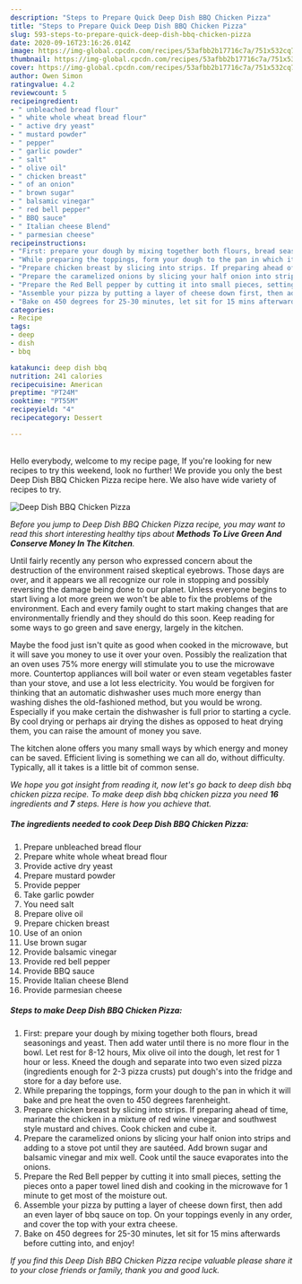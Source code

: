 ```yaml
---
description: "Steps to Prepare Quick Deep Dish BBQ Chicken Pizza"
title: "Steps to Prepare Quick Deep Dish BBQ Chicken Pizza"
slug: 593-steps-to-prepare-quick-deep-dish-bbq-chicken-pizza
date: 2020-09-16T23:16:26.014Z
image: https://img-global.cpcdn.com/recipes/53afbb2b17716c7a/751x532cq70/deep-dish-bbq-chicken-pizza-recipe-main-photo.jpg
thumbnail: https://img-global.cpcdn.com/recipes/53afbb2b17716c7a/751x532cq70/deep-dish-bbq-chicken-pizza-recipe-main-photo.jpg
cover: https://img-global.cpcdn.com/recipes/53afbb2b17716c7a/751x532cq70/deep-dish-bbq-chicken-pizza-recipe-main-photo.jpg
author: Owen Simon
ratingvalue: 4.2
reviewcount: 5
recipeingredient:
- " unbleached bread flour"
- " white whole wheat bread flour"
- " active dry yeast"
- " mustard powder"
- " pepper"
- " garlic powder"
- " salt"
- " olive oil"
- " chicken breast"
- " of an onion"
- " brown sugar"
- " balsamic vinegar"
- " red bell pepper"
- " BBQ sauce"
- " Italian cheese Blend"
- " parmesian cheese"
recipeinstructions:
- "First: prepare your dough by mixing together both flours, bread seasonings and yeast. Then add water until there is no more flour in the bowl. Let rest for 8-12 hours, Mix olive oil into the dough, let rest for 1 hour or less. Kneed the dough and separate into two even sized pizza (ingredients enough for 2-3 pizza crusts) put dough&#39;s into the fridge and store for a day before use."
- "While preparing the toppings, form your dough to the pan in which it will bake and pre heat the oven to 450 degrees farenheight."
- "Prepare chicken breast by slicing into strips. If preparing ahead of time, marinate the chicken in a mixture of red wine vinegar and southwest style mustard and chives. Cook chicken and cube it."
- "Prepare the caramelized onions by slicing your half onion into strips and adding to a stove pot until they are sautéed. Add brown sugar and balsamic vinegar and mix well. Cook until the sauce evaporates into the onions."
- "Prepare the Red Bell pepper by cutting it into small pieces, setting the pieces onto a paper towel lined dish and cooking in the microwave for 1 minute to get most of the moisture out."
- "Assemble your pizza by putting a layer of cheese down first, then add an even layer of bbq sauce on top. On your toppings evenly in any order, and cover the top with your extra cheese."
- "Bake on 450 degrees for 25-30 minutes, let sit for 15 mins afterwards before cutting into, and enjoy!"
categories:
- Recipe
tags:
- deep
- dish
- bbq

katakunci: deep dish bbq 
nutrition: 241 calories
recipecuisine: American
preptime: "PT24M"
cooktime: "PT55M"
recipeyield: "4"
recipecategory: Dessert

---
```

<br>
Hello everybody, welcome to my recipe page, If you're looking for new recipes to try this weekend, look no further! We provide you only the best Deep Dish BBQ Chicken Pizza recipe here. We also have wide variety of recipes to try.
<br>


![Deep Dish BBQ Chicken Pizza](https://img-global.cpcdn.com/recipes/53afbb2b17716c7a/751x532cq70/deep-dish-bbq-chicken-pizza-recipe-main-photo.jpg)

<i>Before you jump to Deep Dish BBQ Chicken Pizza recipe, you may want to read this short interesting healthy tips about 
<strong>Methods To Live Green And Conserve Money In The Kitchen</strong>.</i>
</br>

Until fairly recently any person who expressed concern about the destruction of the environment raised skeptical eyebrows. Those days are over, and it appears we all recognize our role in stopping and possibly reversing the damage being done to our planet. Unless everyone begins to start living a lot more green we won't be able to fix the problems of the environment. Each and every family ought to start making changes that are environmentally friendly and they should do this soon. Keep reading for some ways to go green and save energy, largely in the kitchen.

Maybe the food just isn't quite as good when cooked in the microwave, but it will save you money to use it over your oven. Possibly the realization that an oven uses 75% more energy will stimulate you to use the microwave more. Countertop appliances will boil water or even steam vegetables faster than your stove, and use a lot less electricity. You would be forgiven for thinking that an automatic dishwasher uses much more energy than washing dishes the old-fashioned method, but you would be wrong. Especially if you make certain the dishwasher is full prior to starting a cycle. By cool drying or perhaps air drying the dishes as opposed to heat drying them, you can raise the amount of money you save.

The kitchen alone offers you many small ways by which energy and money can be saved. Efficient living is something we can all do, without difficulty. Typically, all it takes is a little bit of common sense.


<i>We hope you got insight from reading it, now let's go back to deep dish bbq chicken pizza recipe. To make deep dish bbq chicken pizza you need <strong>16</strong> ingredients and <strong>7</strong> steps. Here is how you achieve that.
</i>

##### The ingredients needed to cook Deep Dish BBQ Chicken Pizza:

1. Prepare  unbleached bread flour
1. Prepare  white whole wheat bread flour
1. Provide  active dry yeast
1. Prepare  mustard powder
1. Provide  pepper
1. Take  garlic powder
1. You need  salt
1. Prepare  olive oil
1. Prepare  chicken breast
1. Use  of an onion
1. Use  brown sugar
1. Provide  balsamic vinegar
1. Provide  red bell pepper
1. Provide  BBQ sauce
1. Provide  Italian cheese Blend
1. Provide  parmesian cheese


##### Steps to make Deep Dish BBQ Chicken Pizza:

1. First: prepare your dough by mixing together both flours, bread seasonings and yeast. Then add water until there is no more flour in the bowl. Let rest for 8-12 hours, Mix olive oil into the dough, let rest for 1 hour or less. Kneed the dough and separate into two even sized pizza (ingredients enough for 2-3 pizza crusts) put dough&#39;s into the fridge and store for a day before use.
1. While preparing the toppings, form your dough to the pan in which it will bake and pre heat the oven to 450 degrees farenheight.
1. Prepare chicken breast by slicing into strips. If preparing ahead of time, marinate the chicken in a mixture of red wine vinegar and southwest style mustard and chives. Cook chicken and cube it.
1. Prepare the caramelized onions by slicing your half onion into strips and adding to a stove pot until they are sautéed. Add brown sugar and balsamic vinegar and mix well. Cook until the sauce evaporates into the onions.
1. Prepare the Red Bell pepper by cutting it into small pieces, setting the pieces onto a paper towel lined dish and cooking in the microwave for 1 minute to get most of the moisture out.
1. Assemble your pizza by putting a layer of cheese down first, then add an even layer of bbq sauce on top. On your toppings evenly in any order, and cover the top with your extra cheese.
1. Bake on 450 degrees for 25-30 minutes, let sit for 15 mins afterwards before cutting into, and enjoy!


<i>If you find this Deep Dish BBQ Chicken Pizza recipe valuable please share it to your close friends or family, thank you and good luck.</i>
